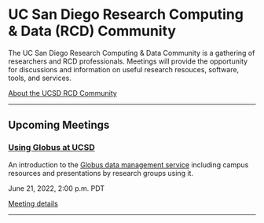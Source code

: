# UC San Diego Research Computing & Data (RCD) Community

The UC San Diego Research Computing & Data Community is a gathering of researchers and RCD professionals. Meetings will provide the opportunity for discussions and information on useful research resouces, software, tools, and services. 

[About the UCSD RCD Community](https://ucsd-rcd.github.io/)

---

## Upcoming Meetings

### [Using Globus at UCSD](./events/2022-06-21-Globus-at-UCSD.html)

An introduction to the [Globus data management service](https://globus.org/) including campus
resources and presentations by research groups using it.

June 21, 2022, 2:00 p.m. PDT

[Meeting details](./events/2022-06-21-Globus-at-UCSD.html)

---
